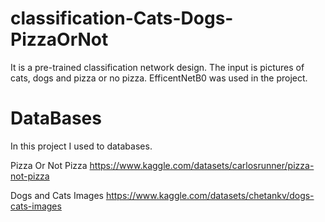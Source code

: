 # classification-Cats-Dogs-PizzaOrNot


It is a pre-trained classification network design. The input is pictures of cats, dogs and pizza or no pizza. EfficentNetB0 was used in the project.


# DataBases

In this project I used to databases.

Pizza Or Not Pizza
https://www.kaggle.com/datasets/carlosrunner/pizza-not-pizza

Dogs and Cats Images
https://www.kaggle.com/datasets/chetankv/dogs-cats-images
